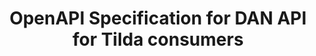 ---
title: OpenAPI Specification for DAN API for Tilda consumers
linktitle: OpenAPI Specification
type: openapi
spec: "/swagger/tilda-consumer.json"
tags: [swagger, openapi]
---